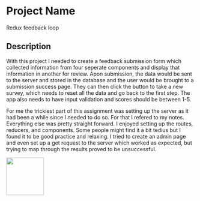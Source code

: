 # Project Name
Redux feedback loop

## Description
With this project I needed to create a feedback submission form which collected information from four seperate components and display that information in another for review. Apon submission, the data would be sent to the server and stored in the database and the user would be brought to a submission success page. They can then click the button to take a new survey, which needs to reset all the data and go back to the first step. The app also needs to have input validation and scores should be between 1-5. 

For me the trickiest part of this assignment was setting up the server as it had been a while since I needed to do so. For that I refered to my notes. Everything else was pretty straight forward. I enjoyed setting up the routes, reducers, and components. Some people might find it a bit tedius but I found it to be good practice and relaxing. I tried to create an admin page and even set up a get request to the server which worked as expected, but trying to map through the results proved to be unsuccessful. 

<img src="/images/Screen Shot 2022-02-27 at 12.57.27 PM.png" alt="" style="height: 100px; width:100px;"/>
